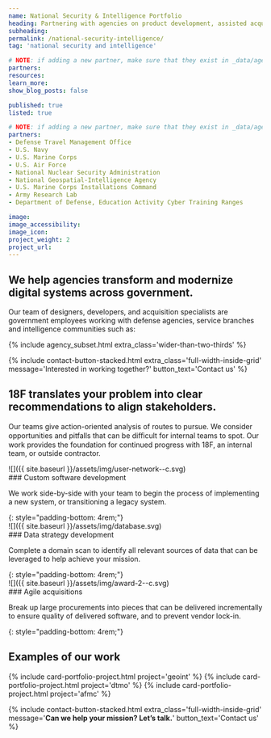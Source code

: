 ```yaml
---
name: National Security & Intelligence Portfolio
heading: Partnering with agencies on product development, assisted acquisitions & portfolio management.
subheading:
permalink: /national-security-intelligence/
tag: 'national security and intelligence'

# NOTE: if adding a new partner, make sure that they exist in _data/agencies.yml
partners:
resources:
learn_more:
show_blog_posts: false

published: true
listed: true

# NOTE: if adding a new partner, make sure that they exist in _data/agencies.yml
partners:
- Defense Travel Management Office
- U.S. Navy
- U.S. Marine Corps
- U.S. Air Force
- National Nuclear Security Administration
- National Geospatial-Intelligence Agency
- U.S. Marine Corps Installations Command
- Army Research Lab
- Department of Defense, Education Activity Cyber Training Ranges

image:
image_accessibility:
image_icon:
project_weight: 2
project_url:
---
```

## We help agencies transform and modernize digital systems across government.

Our team of designers, developers, and acquisition specialists are government employees working with defense agencies, service branches and intelligence communities such as: 

{% include agency_subset.html extra_class='wider-than-two-thirds' %}

{% include contact-button-stacked.html extra_class='full-width-inside-grid' message='Interested in working together?' button_text='Contact us' %}

## 18F translates your problem into clear recommendations to align stakeholders.

Our teams give action-oriented analysis of routes to pursue. We consider opportunities and pitfalls that can be diﬃcult for internal teams to spot. Our work provides the foundation for continued progress with 18F, an internal team, or outside contractor.

<div class="usa-grid portfolio-highlights">
<div class="usa-width-one-sixth" markdown="1">
![]({{ site.baseurl }}/assets/img/user-network--c.svg)
</div>
<div class="usa-width-five-sixths" markdown="1">
### Custom software development

We work side-by-side with your team to begin the process of implementing a new system, or transitioning a legacy system.
</div>
</div>
{: style="padding-bottom: 4rem;"}

<div class="usa-grid portfolio-highlights">
<div class="usa-width-one-sixth" markdown="1">
![]({{ site.baseurl }}/assets/img/database.svg)
</div>
<div class="usa-width-five-sixths" markdown="1">
### Data strategy development

Complete a domain scan to identify all relevant sources of data that can be leveraged to help achieve your mission. 
</div>
</div>
{: style="padding-bottom: 4rem;"}

<div class="usa-grid portfolio-highlights">
<div class="usa-width-one-sixth" markdown="1">
![]({{ site.baseurl }}/assets/img/award-2--c.svg)
</div>
<div class="usa-width-five-sixths" markdown="1">
### Agile acquisitions

Break up large procurements into pieces that can be delivered incrementally to ensure quality of delivered software, and to prevent vendor lock-in.
</div>
</div>
{: style="padding-bottom: 4rem;"}

<section class="usa-section full-width-inside-grid background-gray">
  <section class="usa-grid">
    <h2>Examples of our work</h2>
    {% include card-portfolio-project.html
       project='geoint'
    %}
    {% include card-portfolio-project.html
       project='dtmo'
    %}
    {% include card-portfolio-project.html
       project='afmc'
    %}
  </section>
</section>

{% include contact-button-stacked.html extra_class='full-width-inside-grid' message='<b>Can we help your mission? Let’s talk.</b>' button_text='Contact us' %}
